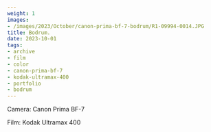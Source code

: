 ```yaml
---
weight: 1
images:
- /images/2023/October/canon-prima-bf-7-bodrum/R1-09994-0014.JPG
title: Bodrum.
date: 2023-10-01
tags:
- archive
- film
- color
- canon-prima-bf-7
- kodak-ultramax-400
- portfolio
- bodrum
---
```


Camera: Canon Prima BF-7

Film: Kodak Ultramax 400

